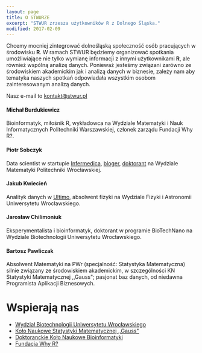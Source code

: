 ```yaml
---
layout: page
title: O STWURZE
excerpt: "STWUR zrzesza użytkowników R z Dolnego Śląska."
modified: 2017-02-09
---
```


Chcemy mocniej zintegrować dolnośląską społeczność osób pracujących w środowisku **R**. W ramach STWUR będziemy organizować spotkania umożliwiające nie tylko wymianę informacji z innymi użytkownikami **R**, ale również wspólną analizę danych. Ponieważ jesteśmy związani zarówno ze środowiskiem akademickim jak i analizą danych w biznesie, zależy nam aby tematyka naszych spotkań odpowiadała wszystkim osobom zainteresowanym analizą danych.

Nasz e-mail to kontakt@stwur.pl

#### Michał Burdukiewicz

Bioinformatyk, miłośnik R, wykładowca na Wydziale Matematyki i Nauk Informatycznych Politechniki Warszawskiej, członek zarządu Fundacji Why R?.

#### Piotr Sobczyk

Data scientist w startupie [Infermedica](http://infermedica.com/), [bloger](http://szychtawdanych.pl/), 
[doktorant](http://prac.im.pwr.wroc.pl/~sobczyk/) na Wydziale Matematyki Politechniki Wrocławskiej.

#### Jakub Kwiecień

Analityk danych w [Ultimo](https://ultimo.pl/), absolwent fizyki na Wydziale Fizyki i Astronomii Uniwersytetu Wrocławskiego.

#### Jarosław Chilimoniuk

Eksperymentalista i bioinformatyk, doktorant w programie BioTechNano na Wydziale Biotechnologii Uniwersytetu Wrocławskiego.

#### Bartosz Pawliczak

Absolwent Matematyki na PWr (specjalność: Statystyka Matematyczna) silnie związany ze środowiskiem akademickim, w szczególności KN Statystyki Matematycznej ,,Gauss"; pasjonat baz danych, od niedawna Programista Aplikacji Biznesowych.

# Wspierają nas

* [Wydział Biotechnologii Uniwersytetu Wrocławskiego](http://www.biotech.uni.wroc.pl/)
* [Koło Naukowe Statystyki Matematycznej ,,Gauss"](http://gauss.im.pwr.wroc.pl)
* [Doktoranckie Koło Naukowe Bioinformatyki](http://michbur.github.io/DKNB/)
* [Fundacja Why R?](http://whyr.pl)
